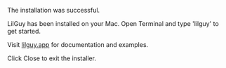 The installation was successful.

LilGuy has been installed on your Mac. Open Terminal and type 'lilguy' to get started.

Visit [lilguy.app](https://lilguy.app) for documentation and examples.

Click Close to exit the installer.
